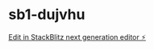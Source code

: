# sb1-dujvhu

[Edit in StackBlitz next generation editor ⚡️](https://stackblitz.com/~/github.com/cnaples79/sb1-dujvhu)